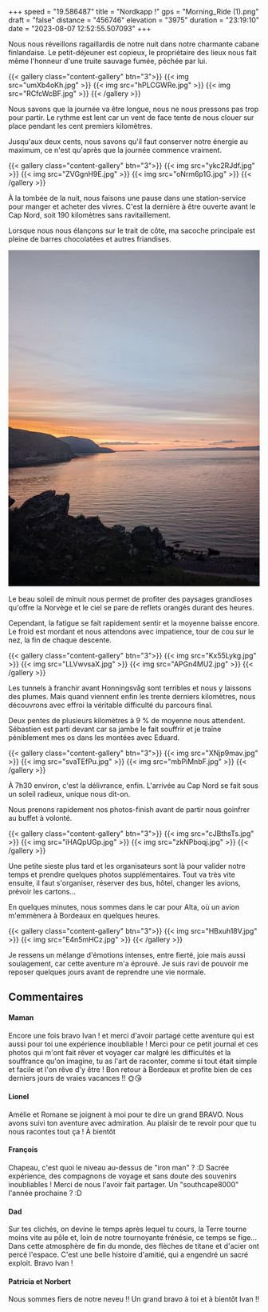 +++
speed = "19.586487"
title = "Nordkapp !"
gps = "Morning_Ride (1).png"
draft = "false"
distance = "456746"
elevation = "3975"
duration = "23:19:10"
date = "2023-08-07 12:52:55.507093"
+++

Nous nous réveillons ragaillardis de notre nuit dans notre charmante cabane finlandaise. Le petit-déjeuner est copieux, le propriétaire des lieux nous fait même l'honneur d'une truite sauvage fumée, pêchée par lui.

{{< gallery class="content-gallery" btn="3">}}
{{< img src="umXb4oKh.jpg" >}}
{{< img src="hPLCGWRe.jpg" >}}
{{< img src="RCfcWcBF.jpg" >}}
{{< /gallery >}}

Nous savons que la journée va être longue, nous ne nous pressons pas trop pour partir. Le rythme est lent car un vent de face tente de nous clouer sur place pendant les cent premiers kilomètres.

Jusqu'aux deux cents, nous savons qu'il faut conserver notre énergie au maximum, ce n'est qu'après que la journée commence vraiment.

{{< gallery class="content-gallery" btn="3">}}
{{< img src="ykc2RJdf.jpg" >}}
{{< img src="ZVGgnH9E.jpg" >}}
{{< img src="oNrm6p1G.jpg" >}}
{{< /gallery >}}

À la tombée de la nuit, nous faisons une pause dans une station-service pour manger et acheter des vivres. C'est la dernière à être ouverte avant le Cap Nord, soit 190 kilomètres sans ravitaillement.

Lorsque nous nous élançons sur le trait de côte, ma sacoche principale est pleine de barres chocolatées et autres friandises.

![Paysages norvégiens sous le soleil de minuit](6C4F64YH.jpg)

Le beau soleil de minuit nous permet de profiter des paysages grandioses qu'offre la Norvège et le ciel se pare de reflets orangés durant des heures.

Cependant, la fatigue se fait rapidement sentir et la moyenne baisse encore. Le froid est mordant et nous attendons avec impatience, tour de cou sur le nez, la fin de chaque descente.

{{< gallery class="content-gallery" btn="3">}}
{{< img src="Kx55Lykg.jpg" >}}
{{< img src="LLVwvsaX.jpg" >}}
{{< img src="APGn4MU2.jpg" >}}
{{< /gallery >}}

Les tunnels à franchir avant Honningsvåg sont terribles et nous y laissons des plumes. Mais quand viennent enfin les trente derniers kilomètres, nous découvrons avec effroi la véritable difficulté du parcours final.

Deux pentes de plusieurs kilomètres à 9 % de moyenne nous attendent. Sébastien est parti devant car sa jambe le fait souffrir et je traîne péniblement mes os dans les montées avec Eduard.

{{< gallery class="content-gallery" btn="3">}}
{{< img src="XNjp9mav.jpg" >}}
{{< img src="svaTEfPu.jpg" >}}
{{< img src="mbPiMnbF.jpg" >}}
{{< /gallery >}}

À 7h30 environ, c'est la délivrance, enfin. L'arrivée au Cap Nord se fait sous un soleil radieux, unique nous dit-on.

Nous prenons rapidement nos photos-finish avant de partir nous goinfrer au buffet à volonté.

{{< gallery class="content-gallery" btn="3">}}
{{< img src="cJBthsTs.jpg" >}}
{{< img src="iHAQpUGp.jpg" >}}
{{< img src="zkNPboqj.jpg" >}}
{{< /gallery >}}

Une petite sieste plus tard et les organisateurs sont là pour valider notre temps et prendre quelques photos supplémentaires. Tout va très vite ensuite, il faut s'organiser, réserver des bus, hôtel, changer les avions, prévoir les cartons...

En quelques minutes, nous sommes dans le car pour Alta, où un avion m'emmènera à Bordeaux en quelques heures.

{{< gallery class="content-gallery" btn="3">}}
{{< img src="HBxuh18V.jpg" >}}
{{< img src="E4n5mHCz.jpg" >}}
{{< /gallery >}}

Je ressens un mélange d'émotions intenses, entre fierté, joie mais aussi soulagement, car cette aventure m'a éprouvé. Je suis ravi de pouvoir me reposer quelques jours avant de reprendre une vie normale.

## Commentaires

#### Maman
Encore une fois bravo Ivan ! et merci d'avoir partagé cette aventure qui est aussi pour toi une expérience inoubliable ! Merci pour ce petit journal et ces photos qui m'ont fait rêver et voyager car malgré les difficultés et la souffrance qu'on imagine, tu as l'art de raconter, comme si tout était simple et facile et l'on rêve d'y être !
Bon retour à Bordeaux et profite bien de ces derniers jours de vraies vacances !!
🌞😘

#### Lionel
Amélie et Romane se joignent à moi pour te dire un grand BRAVO. Nous avons suivi ton aventure avec admiration. Au plaisir de te revoir pour que tu nous racontes tout ça !
À bientôt

#### François
Chapeau, c'est quoi le niveau au-dessus de "iron man" ? :D
Sacrée expérience, des compagnons de voyage et sans doute des souvenirs inoubliables !
Merci de nous l'avoir fait partager.
Un "southcape8000" l'année prochaine ? :D

#### Dad
Sur tes clichés, on devine le temps après lequel tu cours, la Terre tourne moins vite au pôle et, loin de notre tournoyante frénésie, ce temps se fige...
Dans cette atmosphère de fin du monde, des flèches de titane et d'acier ont percé l'espace. C'est une belle histoire d'amitié, qui a engendré un sacré exploit.
Bravo Ivan !

#### Patricia et Norbert
Nous sommes fiers de notre neveu !!
Un grand bravo à toi et à bientôt Ivan !!

